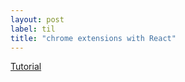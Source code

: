 ```yaml
---
layout: post
label: til
title: "chrome extensions with React"
---
```


[Tutorial](http://michelletilley.net/2014/02/24/creating-chrome-extensions-with-react.html)

